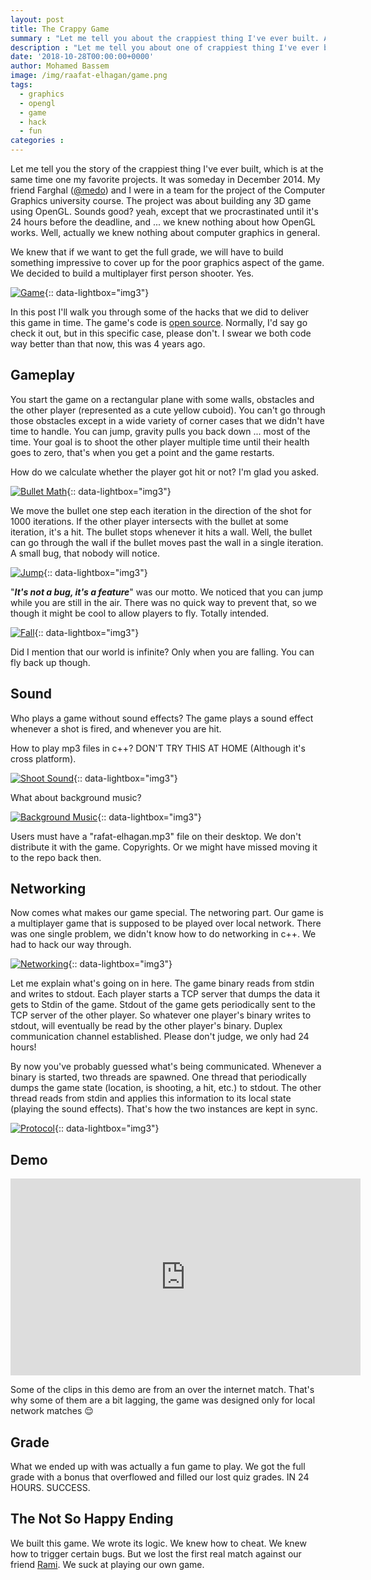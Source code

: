 ```yaml
---
layout: post
title: The Crappy Game
summary : "Let me tell you about the crappiest thing I've ever built. A multiplayer 3D OpenGL game with a lot of hacks."
description : "Let me tell you about one of crappiest thing I've ever built. A multiplayer 3D OpenGL game with a lot of hacks."
date: '2018-10-28T00:00:00+0000'
author: Mohamed Bassem
image: /img/raafat-elhagan/game.png
tags:
  - graphics
  - opengl
  - game
  - hack
  - fun
categories :
---
```


Let me tell you the story of the crappiest thing I've ever built, which is at the same time one my favorite projects. It was someday in December 2014. My friend Farghal ([@medo](https://github.com/medo)) and I were in a team for the project of the Computer Graphics university course. The project was about building any 3D game using OpenGL. Sounds good? yeah, except that we procrastinated until it's 24 hours before the deadline, and ... we knew nothing about how OpenGL works. Well, actually we knew nothing about computer graphics in general.

We knew that if we want to get the full grade, we will have to build something impressive to cover up for the poor graphics aspect of the game. We decided to build a multiplayer first person shooter. Yes.

[![Game](/img/raafat-elhagan/game.png)](/img/raafat-elhagan/game.png){:: data-lightbox="img3"}

In this post I'll walk you through some of the hacks that we did to deliver this game in time. The game's code is [open source](https://github.com/medo/raafat-elhagan). Normally, I'd say go check it out, but in this specific case, please don't. I swear we both code way better than that now, this was 4 years ago.

## Gameplay

You start the game on a rectangular plane with some walls, obstacles and the other player (represented as a cute yellow cuboid). You can't go through those obstacles except in a wide variety of corner cases that we didn't have time to handle. You can jump, gravity pulls you back down ... most of the time. Your goal is to shoot the other player multiple time until their health goes to zero, that's when you get a point and the game restarts.

How do we calculate whether the player got hit or not? I'm glad you asked.

[![Bullet Math](/img/raafat-elhagan/bullet.png)](/img/raafat-elhagan/bullet.png){:: data-lightbox="img3"}

We move the bullet one step each iteration in the direction of the shot for 1000 iterations. If the other player intersects with the bullet at some iteration, it's a hit. The bullet stops whenever it hits a wall. Well, the bullet can go through the wall if the bullet moves past the wall in a single iteration. A small bug, that nobody will notice.

[![Jump](/img/raafat-elhagan/jump.gif)](/img/raafat-elhagan/jump.gif){:: data-lightbox="img3"}

"***It's not a bug, it's a feature***" was our motto. We noticed that you can jump while you are still in the air. There was no quick way to prevent that, so we though it might be cool to allow players to fly. Totally intended.

[![Fall](/img/raafat-elhagan/fall.gif)](/img/raafat-elhagan/fall.gif){:: data-lightbox="img3"}

Did I mention that our world is infinite? Only when you are falling. You can fly back up though.

## Sound

Who plays a game without sound effects? The game plays a sound effect whenever a shot is fired, and whenever you are hit.

How to play mp3 files in c++? DON'T TRY THIS AT HOME (Although it's cross platform).

[![Shoot Sound](/img/raafat-elhagan/shot.png)](/img/raafat-elhagan/shot.png){:: data-lightbox="img3"}

What about background music?

[![Background Music](/img/raafat-elhagan/background_music.png)](/img/raafat-elhagan/background_music.png){:: data-lightbox="img3"}

Users must have a "rafat-elhagan.mp3" file on their desktop. We don't distribute it with the game. Copyrights. Or we might have missed moving it to the repo back then.

## Networking

Now comes what makes our game special. The networing part. Our game is a multiplayer game that is supposed to be played over local network. There was one single problem, we didn't know how to do networking in c++. We had to hack our way through.

[![Networking](/img/raafat-elhagan/bash.png)](/img/raafat-elhagan/bash.png){:: data-lightbox="img3"}

Let me explain what's going on in here. The game binary reads from stdin and writes to stdout. Each player starts a TCP server that dumps the data it gets to Stdin of the game. Stdout of the game gets periodically sent to the TCP server of the other player. So whatever one player's binary writes to stdout, will eventually be read by the other player's binary. Duplex communication channel established. Please don't judge, we only had 24 hours!

By now you've probably guessed what's being communicated. Whenever a binary is started, two threads are spawned. One thread that periodically dumps the game state (location, is shooting, a hit, etc.) to stdout. The other thread reads from stdin and applies this information to its local state (playing the sound effects). That's how the two instances are kept in sync.

[![Protocol](/img/raafat-elhagan/threads.png)](/img/raafat-elhagan/threads.png){:: data-lightbox="img3"}

## Demo

<iframe width="560" height="315" src="https://www.youtube.com/embed/2RfFhbd-tro" frameborder="0" allow="autoplay; encrypted-media" allowfullscreen></iframe>

Some of the clips in this demo are from an over the internet match. That's why some of them are a bit lagging, the game was designed only for local network matches 😌

## Grade

What we ended up with was actually a fun game to play. We got the full grade with a bonus that overflowed and filled our lost quiz grades. IN 24 HOURS. SUCCESS.

## The Not So Happy Ending

We built this game. We wrote its logic. We knew how to cheat. We knew how to trigger certain bugs. But we lost the first real match against our friend [Rami](https://github.com/rami-khalil). We suck at playing our own game.

